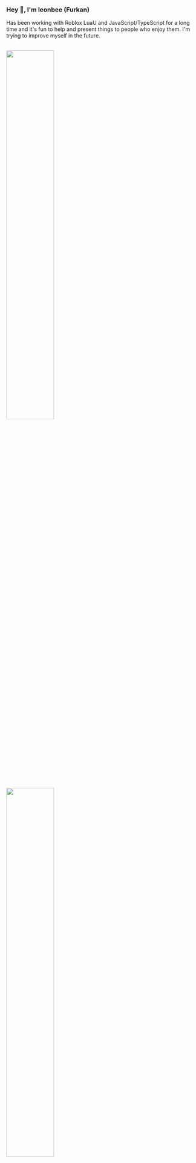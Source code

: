 ### Hey 👋, I'm leonbee (Furkan)

Has been working with Roblox LuaU and JavaScript/TypeScript for a long time and it's fun to help and present things to people who enjoy them. I'm trying to improve myself in the future.
 

<br/> 

<img src="https://github-readme-stats.vercel.app/api?username=leonbee1&show_icons=true&count_private=true&hide_border=true" align="center" style="width: 50%" />

</td><td valign="top" width="50%">

<img src="https://github-readme-stats.vercel.app/api/top-langs/?username=leonbee1&hide_border=true&layout=compact" align="center" style="width: 50%" />

<br/>  

![Profile views counter](https://komarev.com/ghpvc/?username=leonbee1&&style=flat-square)  

<br/> 
